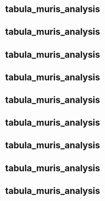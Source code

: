 # tabula_muris_analysis
# tabula_muris_analysis
# tabula_muris_analysis
# tabula_muris_analysis
# tabula_muris_analysis
# tabula_muris_analysis
# tabula_muris_analysis
# tabula_muris_analysis
# tabula_muris_analysis

